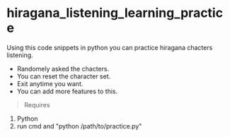 # hiragana_listening_learning_practice

Using this code snippets in python you can practice hiragana chacters listening. 

  * Randomely asked the chacters.
  * You can reset the character set.
  * Exit anytime you want. 
  * You can add more features to this.

> Requires

1. Python
2. run cmd and "python /path/to/practice.py"
